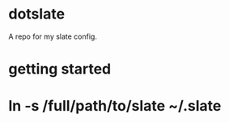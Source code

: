 dotslate
========

A repo for my slate config.

getting started
===============
# ln -s /full/path/to/slate ~/.slate
